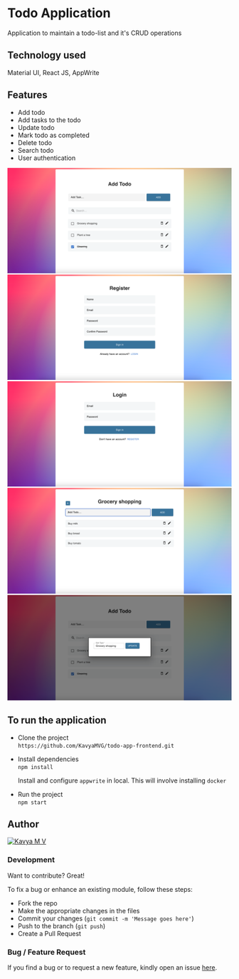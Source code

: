 # Todo Application

Application to maintain a todo-list and it's CRUD operations

## Technology used

Material UI, React JS, AppWrite

## Features

- Add todo
- Add tasks to the todo
- Update todo
- Mark todo as completed
- Delete todo
- Search todo
- User authentication

![Create todo page](./assets/homepage.png)
![Register-page](./assets/register.png)
![Login-page](./assets/login.png)
![tasks](./assets/subtodo.png)
![Update](./assets/updatePage.png)

## To run the application

- Clone the project <br>
  `https://github.com/KavyaMVG/todo-app-frontend.git`

- Install dependencies <br>
  `npm install` <br>

  Install and configure `appwrite` in local. This will involve installing `docker`

- Run the project <br>
  `npm start`

## Author

<a href="https://github.com/kavyamvg"> <img src="https://github.com/kavyamvg.png" alt="Kavya M V" style="width:50px;"/></a>

### Development

Want to contribute? Great!

To fix a bug or enhance an existing module, follow these steps:

- Fork the repo
- Make the appropriate changes in the files
- Commit your changes (`git commit -m 'Message goes here'`)
- Push to the branch (`git push`)
- Create a Pull Request

### Bug / Feature Request

If you find a bug or to request a new feature, kindly open an issue [here](https://github.com/KavyaMVG/Chat-app-frontend/issues/new).
